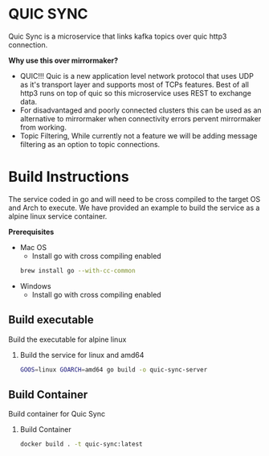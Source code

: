 # QUIC SYNC

Quic Sync is a microservice that links kafka topics over quic http3 connection.

**Why use this over mirrormaker?**
   -  QUIC!!! Quic is a new application level network protocol that uses UDP as it's transport layer and supports most of TCPs features.  Best of all http3 runs on top of quic so this microservice uses REST to exchange data.
   - For disadvantaged and poorly connected clusters this can be used as an alternative to mirrormaker when connectivity errors pervent mirrormaker from working.
   - Topic Filtering,  While currently not a feature we will be adding message filtering as an option to topic connections.

# Build Instructions

The service coded in go and will need to be cross compiled to the target OS and Arch to execute.  We have provided an example to build the service as a alpine linux service container.

**Prerequisites**
   * Mac OS
      * Install go with cross compiling enabled
      ```bash
      brew install go --with-cc-common
      ```
   * Windows
      * Install go with cross compiling enabled

## Build executable

Build the executable for alpine linux 

1. Build the service for linux and amd64
   ```bash
   GOOS=linux GOARCH=amd64 go build -o quic-sync-server
   ```
## Build Container

Build container for Quic Sync

1. Build Container
   ```bash
   docker build . -t quic-sync:latest
   ```